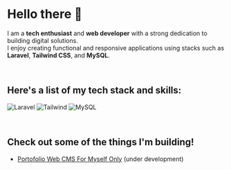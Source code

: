 
# Hello there 👋

I am a **tech enthusiast** and **web developer** with a strong dedication to building digital solutions.  
I enjoy creating functional and responsive applications using stacks such as  
**Laravel**, **Tailwind CSS**, and **MySQL**.

<br>

## Here's a list of my tech stack and skills:

![Laravel](https://img.shields.io/badge/-Laravel-red?style=for-the-badge)
![Tailwind](https://img.shields.io/badge/-Tailwind-blue?style=for-the-badge)
![MySQL](https://img.shields.io/badge/-mysql-white?style=for-the-badge)

<br>

## Check out some of the things I'm building!

- [Portofolio Web CMS For Myself Only](https://github.com/agilhz/portfolio-web-agil) (under development)

<!--
**agilhz/agilhz** is a ✨ _special_ ✨ repository because its `README.md` (this file) appears on your GitHub profile.

Here are some ideas to get you started:

- 🔭 I’m currently working on ...
- 🌱 I’m currently learning ...
- 👯 I’m looking to collaborate on ...
- 🤔 I’m looking for help with ...
- 💬 Ask me about ...
- 📫 How to reach me: ...
- 😄 Pronouns: ...
- ⚡ Fun fact: ...
-->
